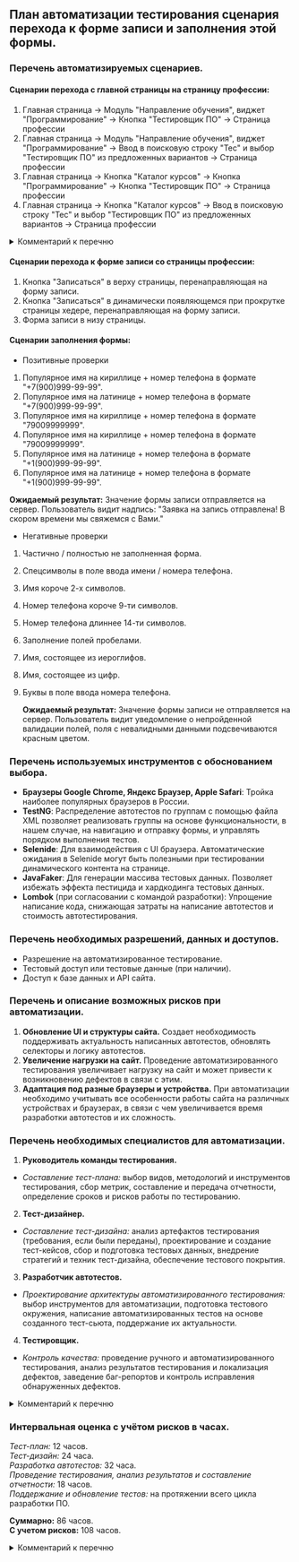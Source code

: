 ## План автоматизации тестирования сценария перехода к форме записи и заполнения этой формы.

### Перечень автоматизируемых сценариев.

#### Сценарии перехода с главной страницы на страницу профессии:

1. Главная страница -> Модуль "Направление обучения", виджет "Программирование" -> Кнопка "Тестировщик ПО" -> Страница профессии
2. Главная страница -> Модуль "Направление обучения", виджет "Программирование" -> Ввод в поисковую строку "Тес" и выбор "Тестировщик ПО" из предложенных вариантов -> Страница профессии
3. Главная страница -> Кнопка "Каталог курсов" -> Кнопка "Программирование" -> Кнопка "Тестировщик ПО" -> Страница профессии
4. Главная страница -> Кнопка "Каталог курсов" -> Ввод в поисковую строку "Тес" и выбор "Тестировщик ПО" из предложенных вариантов -> Страница профессии

<details><summary>Комментарий к перечню</summary>
Сценарии предоставлены без учетов выбора фильтров поиска на странице "Каталог курсов".
</details>

#### Сценарии перехода к форме записи со страницы профессии:
1. Кнопка "Записаться" в верху страницы, перенаправляющая на форму записи.
2. Кнопка "Записаться" в динамически появляющемся при прокрутке страницы хедере, перенаправляющая на форму записи.
3. Форма записи в низу страницы.

#### Сценарии заполнения формы:
* Позитивные проверки
1. Популярное имя на кириллице + номер телефона в формате "+7(900)999-99-99".
2. Популярное имя на латинице + номер телефона в формате "+7(900)999-99-99".
3. Популярное имя на кириллице + номер телефона в формате "79009999999".
4. Популярное имя на кириллице + номер телефона в формате "79009999999".
5. Популярное имя на латинице + номер телефона в формате "+1(900)999-99-99".
6. Популярное имя на латинице + номер телефона в формате "+1(900)999-99-99". <br>

__Ожидаемый результат:__ Значение формы записи отправляется на сервер. Пользователь видит надпись: "Заявка на запись отправлена! В скором времени мы свяжемся с Вами."
* Негативные проверки
1. Частично / полностью не заполненная форма.
2. Спецсимволы в поле ввода имени / номера телефона.
3. Имя короче 2-х символов.
4. Номер телефона короче 9-ти символов.
5. Номер телефона длиннее 14-ти символов.
6. Заполнение полей пробелами.
7. Имя, состоящее из иероглифов.
8. Имя, состоящее из цифр.
9. Буквы в поле ввода номера телефона. <br>


   __Ожидаемый результат:__ Значение формы записи не отправляется на сервер. Пользователь видит уведомление о непройденной валидации полей, поля с невалидными данными подсвечиваются красным цветом.


### Перечень используемых инструментов с обоснованием выбора.
* __Браузеры Google Chrome, Яндекс Браузер, Apple Safari__: Тройка наиболее популярных браузеров в России.
* __TestNG__: Распределение автотестов по группам с помощью файла XML позволяет реализовать группы на основе функциональности, в нашем случае, на навигацию и отправку формы, и управлять порядком выполнения тестов.
* __Selenide__: Для взаимодействия с UI браузера. Автоматические ожидания в Selenide могут быть полезными при тестировании динамического контента на странице.
* __JavaFaker__: Для генерации массива тестовых данных. Позволяет избежать эффекта пестицида и хардкодинга тестовых данных.
* __Lombok__ (при согласовании с командой разработки): Упрощение написание кода, снижающая затраты на написание автотестов и стоимость автотестирования.

### Перечень необходимых разрешений, данных и доступов.
* Разрешение на автоматизированное тестирование.
* Тестовый доступ или тестовые данные (при наличии).
* Доступ к базе данных и API сайта.

### Перечень и описание возможных рисков при автоматизации.

1. __Обновление UI и структуры сайта.__ Создает необходимость поддерживать актуальность написанных автотестов, обновлять селекторы и логику автотестов.
2. __Увеличение нагрузки на сайт.__ Проведение автоматизированного тестирования увеличивает нагрузку на сайт и может привести к возникновению дефектов в связи с этим.
3. __Адаптация под разные браузеры и устройства.__ При автоматизации необходимо учитывать все особенности работы сайта на различных устройствах и браузерах, в связи с чем увеличивается время разработки автотестов и их сложность.

### Перечень необходимых специалистов для автоматизации.
1. __Руководитель команды тестирования.__
* *Составление тест-плана:* выбор видов, методологий и инструментов тестирования, сбор метрик, составление и передача отчетности, определение сроков и рисков работы по тестированию.
2. __Тест-дизайнер.__
* *Составление тест-дизайна:* анализ артефактов тестирования (требования, если были переданы), проектирование и создание тест-кейсов, сбор и подготовка тестовых данных, внедрение стратегий и техник тест-дизайна, обеспечение тестового покрытия.
3. __Разработчик автотестов.__
* *Проектирование архитектуры автоматизированного тестирования:* выбор инструментов для автоматизации, подготовка тестового окружения, написание автоматизированных тестов на основе созданного тест-сьюта, поддержание их актуальности.
4. __Тестировщик.__
* *Контроль качества:* проведение ручного и автоматизированного тестирования, анализ результатов тестирования и локализация дефектов, заведение баг-репортов и контроль исправления обнаруженных дефектов.

<details><summary>Комментарий к перечню</summary>
Количество требуемых специалистов не привязано к описанным ролям в тестировании данной функциональности и зависит от контекста: сколько сотрудников и с какой квалификацией готовы выделить на тестирование перехода к форме и ее заполнения.
</details>

### Интервальная оценка с учётом рисков в часах.

*Тест-план:* 12 часов. <br>
*Тест-дизайн:* 24 часа. <br>
*Разработка автотестов:* 32 часа. <br>
*Проведение тестирования, анализ результатов и составление отчетности:* 18 часов. <br>
*Поддержание и обновление тестов:* на протяжении всего цикла разработки ПО. <br>

**Суммарно:** 86 часов. <br>
**С учетом рисков:** 108 часов.

<details><summary>Комментарий к перечню</summary>
Оценка является приблизительной и дана при условии, что работой по тестированию перехода к форме и ее заполнению занимается один специалист.
</details>